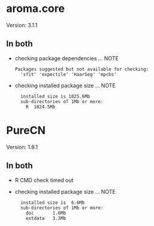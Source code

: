 # aroma.core

Version: 3.1.1

## In both

*   checking package dependencies ... NOTE
    ```
    Packages suggested but not available for checking:
      'sfit' 'expectile' 'HaarSeg' 'mpcbs'
    ```

*   checking installed package size ... NOTE
    ```
      installed size is 1025.6Mb
      sub-directories of 1Mb or more:
        R  1024.5Mb
    ```

# PureCN

Version: 1.8.1

## In both

*   R CMD check timed out
    

*   checking installed package size ... NOTE
    ```
      installed size is  6.6Mb
      sub-directories of 1Mb or more:
        doc       1.6Mb
        extdata   3.3Mb
    ```

